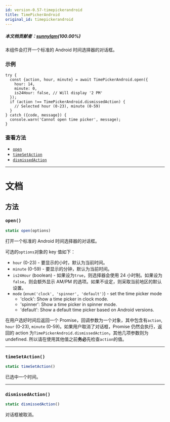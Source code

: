```yaml
---
id: version-0.57-timepickerandroid
title: TimePickerAndroid
original_id: timepickerandroid
---
```


##### 本文档贡献者：[sunnylqm](https://github.com/search?q=sunnylqm%40qq.com+in%3Aemail&type=Users)(100.00%)

本组件会打开一个标准的 Android 时间选择器的对话框。

### 示例

```
try {
  const {action, hour, minute} = await TimePickerAndroid.open({
    hour: 14,
    minute: 0,
    is24Hour: false, // Will display '2 PM'
  });
  if (action !== TimePickerAndroid.dismissedAction) {
    // Selected hour (0-23), minute (0-59)
  }
} catch ({code, message}) {
  console.warn('Cannot open time picker', message);
}
```

### 查看方法

- [`open`](timepickerandroid.md#open)
- [`timeSetAction`](timepickerandroid.md#timesetaction)
- [`dismissedAction`](timepickerandroid.md#dismissedaction)

---

# 文档

## 方法

### `open()`

```javascript
static open(options)
```

打开一个标准的 Android 时间选择器的对话框。

可选的`options`对象的 key 值如下：

- `hour` (0-23) - 要显示的小时，默认为当前时间。
- `minute` (0-59) - 要显示的分钟，默认为当前时间。
- `is24Hour` (boolean) - 如果设为`true`，则选择器会使用 24 小时制。如果设为`false`，则会额外显示 AM/PM 的选项。如果不设定，则采取当前地区的默认设置。
- `mode` (`enum('clock', 'spinner', 'default')`) - set the time picker mode
  - 'clock': Show a time picker in clock mode.
  - 'spinner': Show a time picker in spinner mode.
  - 'default': Show a default time picker based on Android versions.

在用户选好时间后返回一个 Promise，回调参数为一个对象，其中包含有`action`, `hour` (0-23), `minute` (0-59)。如果用户取消了对话框，Promise 仍然会执行，返回的 action 为`TimePickerAndroid.dismissedAction`，其他几项参数则为 undefined. 所以请在使用其他值之前**务必**先检查`action`的值。

---

### `timeSetAction()`

```javascript
static timeSetAction()
```

已选中一个时间。

---

### `dismissedAction()`

```javascript
static dismissedAction()
```

对话框被取消。

